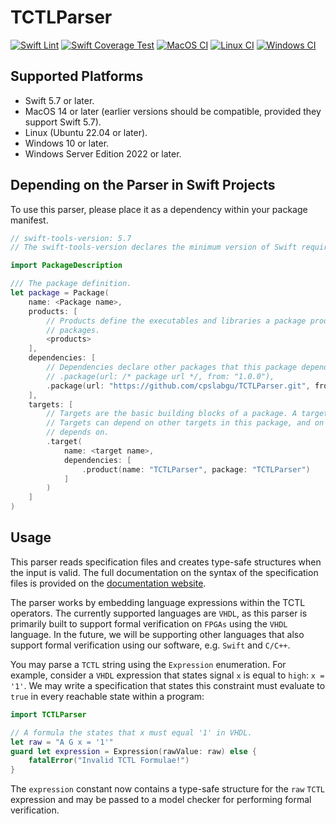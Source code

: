 # TCTLParser

[![Swift Lint](https://github.com/CPSLabGU/TCTLParser/actions/workflows/swiftlint.yml/badge.svg)](https://github.com/CPSLabGU/TCTLParser/actions/workflows/swiftlint.yml)
[![Swift Coverage Test](https://github.com/CPSLabGU/TCTLParser/actions/workflows/cov.yml/badge.svg)](https://github.com/CPSLabGU/TCTLParser/actions/workflows/cov.yml)
[![MacOS CI](https://github.com/CPSLabGU/TCTLParser/actions/workflows/ci-macOS.yml/badge.svg)](https://github.com/CPSLabGU/TCTLParser/actions/workflows/ci-macOS.yml)
[![Linux CI](https://github.com/CPSLabGU/TCTLParser/actions/workflows/ci-linux.yml/badge.svg)](https://github.com/CPSLabGU/TCTLParser/actions/workflows/ci-linux.yml)
[![Windows CI](https://github.com/CPSLabGU/TCTLParser/actions/workflows/ci-windows.yml/badge.svg)](https://github.com/CPSLabGU/TCTLParser/actions/workflows/ci-windows.yml)

## Supported Platforms

- Swift 5.7 or later.
- MacOS 14 or later (earlier versions should be compatible, provided they support Swift 5.7).
- Linux (Ubuntu 22.04 or later).
- Windows 10 or later.
- Windows Server Edition 2022 or later.

## Depending on the Parser in Swift Projects

To use this parser, please place it as a dependency within your package manifest.

```swift
// swift-tools-version: 5.7
// The swift-tools-version declares the minimum version of Swift required to build this package.

import PackageDescription

/// The package definition.
let package = Package(
    name: <Package name>,
    products: [
        // Products define the executables and libraries a package produces, and make them visible to other
        // packages.
        <products>
    ],
    dependencies: [
        // Dependencies declare other packages that this package depends on.
        // .package(url: /* package url */, from: "1.0.0"),
        .package(url: "https://github.com/cpslabgu/TCTLParser.git", from: "1.0.0")
    ],
    targets: [
        // Targets are the basic building blocks of a package. A target can define a module or a test suite.
        // Targets can depend on other targets in this package, and on products in packages this package
        // depends on.
        .target(
            name: <target name>,
            dependencies: [
                .product(name: "TCTLParser", package: "TCTLParser")
            ]
        )
    ]
)
```

## Usage

This parser reads specification files and creates type-safe structures when the input is valid. The full
documentation on the syntax of the specification files is provided on the
[documentation website](https://cpslabgu.github.io/TCTLParser/).

The parser works by embedding language expressions within the TCTL operators. The currently supported
languages are `VHDL`, as this parser is primarily built to support formal verification on
`FPGAs` using the `VHDL` language. In the future, we will be supporting other languages that also support
formal verification using our software, e.g. `Swift` and `C/C++`.

You may parse a `TCTL` string using the `Expression` enumeration. For example, consider a `VHDL` expression
that states signal `x` is equal to `high`: `x = '1'`. We may write a specification that states this constraint
must evaluate to `true` in every reachable state within a program:

```swift
import TCTLParser

// A formula the states that x must equal '1' in VHDL.
let raw = "A G x = '1'"
guard let expression = Expression(rawValue: raw) else {
    fatalError("Invalid TCTL Formulae!")
}
```

The `expression` constant now contains a type-safe structure for the `raw` `TCTL` expression and may be passed
to a model checker for performing formal verification.
